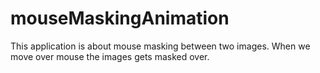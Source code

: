 # mouseMaskingAnimation

This application is about mouse masking between two images. When we move over mouse the images gets masked over.
